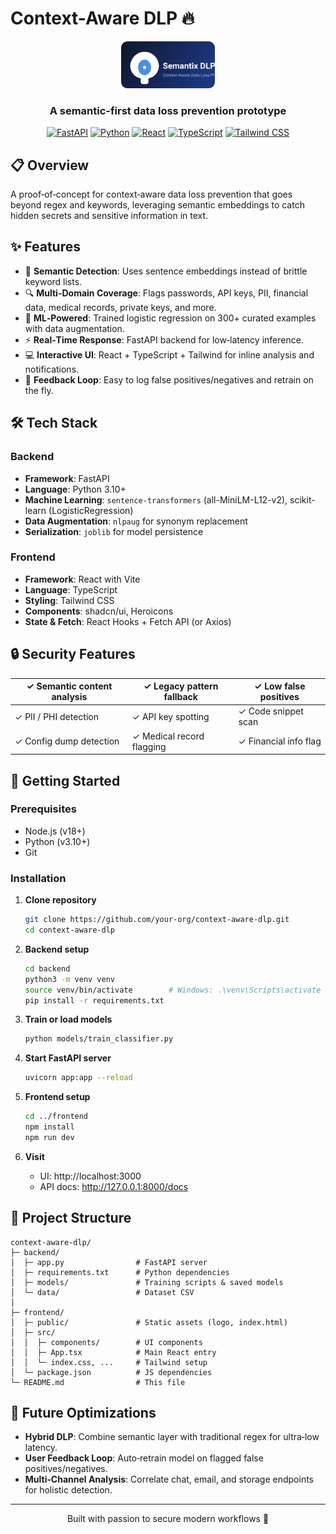 # Context-Aware DLP 🔥

<div align="center">
  <img src="frontend/public/logo.svg" alt="Context-Aware DLP Logo" width="150" />
  <h3>A semantic-first data loss prevention prototype</h3>

  [![FastAPI](https://img.shields.io/badge/FastAPI-009688?style=for-the-badge&logo=fastapi&logoColor=white)](https://fastapi.tiangolo.com/)
  [![Python](https://img.shields.io/badge/Python-3776AB?style=for-the-badge&logo=python&logoColor=white)](https://www.python.org/)
  [![React](https://img.shields.io/badge/React-61DAFB?style=for-the-badge&logo=react&logoColor=black)](https://reactjs.org/)
  [![TypeScript](https://img.shields.io/badge/TypeScript-3178C6?style=for-the-badge&logo=typescript&logoColor=white)](https://www.typescriptlang.org/)
  [![Tailwind CSS](https://img.shields.io/badge/Tailwind_CSS-38B2AC?style=for-the-badge&logo=tailwind-css&logoColor=white)](https://tailwindcss.com/)
</div>

## 📋 Overview

A proof‑of‑concept for context‑aware data loss prevention that goes beyond regex and keywords, leveraging semantic embeddings to catch hidden secrets and sensitive information in text.

## ✨ Features

- 🎯 **Semantic Detection**: Uses sentence embeddings instead of brittle keyword lists.
- 🔍 **Multi-Domain Coverage**: Flags passwords, API keys, PII, financial data, medical records, private keys, and more.
- 🧠 **ML‑Powered**: Trained logistic regression on 300+ curated examples with data augmentation.
- ⚡ **Real‑Time Response**: FastAPI backend for low‑latency inference.
- 💻 **Interactive UI**: React + TypeScript + Tailwind for inline analysis and notifications.
- 🔄 **Feedback Loop**: Easy to log false positives/negatives and retrain on the fly.

## 🛠️ Tech Stack

### Backend
- **Framework**: FastAPI
- **Language**: Python 3.10+
- **Machine Learning**: `sentence-transformers` (all-MiniLM-L12-v2), scikit-learn (LogisticRegression)
- **Data Augmentation**: `nlpaug` for synonym replacement
- **Serialization**: `joblib` for model persistence

### Frontend
- **Framework**: React with Vite
- **Language**: TypeScript
- **Styling**: Tailwind CSS
- **Components**: shadcn/ui, Heroicons
- **State & Fetch**: React Hooks + Fetch API (or Axios)

## 🔒 Security Features

| ✓ Semantic content analysis  | ✓ Legacy pattern fallback | ✓ Low false positives |
|------------------------------|---------------------------|-----------------------|
| ✓ PII / PHI detection        | ✓ API key spotting        | ✓ Code snippet scan   |
| ✓ Config dump detection      | ✓ Medical record flagging | ✓ Financial info flag |

## 🚀 Getting Started

### Prerequisites
- Node.js (v18+)
- Python (v3.10+)
- Git

### Installation

1. **Clone repository**
   ```bash
   git clone https://github.com/your-org/context-aware-dlp.git
   cd context-aware-dlp
   ```

2. **Backend setup**
   ```bash
   cd backend
   python3 -m venv venv
   source venv/bin/activate        # Windows: .\venv\Scripts\activate
   pip install -r requirements.txt
   ```

3. **Train or load models**
   ```bash
   python models/train_classifier.py
   ```

4. **Start FastAPI server**
   ```bash
   uvicorn app:app --reload
   ```

5. **Frontend setup**
   ```bash
   cd ../frontend
   npm install
   npm run dev
   ```

6. **Visit**
   - UI: http://localhost:3000
   - API docs: http://127.0.0.1:8000/docs

## 📂 Project Structure

```plaintext
context-aware-dlp/
├─ backend/
│  ├─ app.py                # FastAPI server
│  ├─ requirements.txt      # Python dependencies
│  ├─ models/               # Training scripts & saved models
│  └─ data/                 # Dataset CSV
│
├─ frontend/
│  ├─ public/               # Static assets (logo, index.html)
│  ├─ src/
│  │  ├─ components/        # UI components
│  │  ├─ App.tsx            # Main React entry
│  │  └─ index.css, ...     # Tailwind setup
│  └─ package.json          # JS dependencies
└─ README.md                # This file
```

## 🔮 Future Optimizations

- **Hybrid DLP**: Combine semantic layer with traditional regex for ultra‑low latency.
- **User Feedback Loop**: Auto‑retrain model on flagged false positives/negatives.
- **Multi‑Channel Analysis**: Correlate chat, email, and storage endpoints for holistic detection.

---

<div align="center">
Built with passion to secure modern workflows 🚀
</div>
